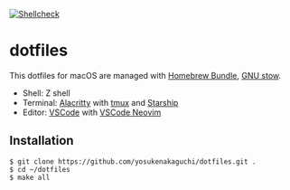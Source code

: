 [![Shellcheck](https://github.com/yosukenakaguchi/dotfiles/actions/workflows/shellcheck.yaml/badge.svg)](https://github.com/yosukenakaguchi/dotfiles/actions/workflows/shellcheck.yaml)

# dotfiles

This dotfiles for macOS are managed with [Homebrew Bundle](https://github.com/Homebrew/homebrew-bundle), [GNU stow](https://www.gnu.org/software/stow/).

- Shell: Z shell
- Terminal: [Alacritty](https://alacritty.org/) with [tmux](https://github.com/tmux/tmux) and [Starship](https://starship.rs/)
- Editor: [VSCode](https://azure.microsoft.com/en-us/products/visual-studio-code/) with [VSCode Neovim](https://github.com/vscode-neovim/vscode-neovim)

## Installation

```
$ git clone https://github.com/yosukenakaguchi/dotfiles.git .
$ cd ~/dotfiles
$ make all
```
